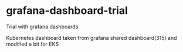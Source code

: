 # grafana-dashboard-trial
Trial with grafana dashboards

Kubernetes dashboard taken from grafana shared dashboard(315) and modified a bit for EKS
